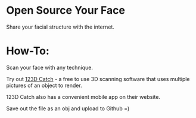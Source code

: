
# Open Source Your Face

Share your facial structure with the internet. 


# How-To:

Scan your face with any technique. 

Try out [123D Catch](http://www.123dapp.com/catch) - a free to use 3D scanning software that uses multiple pictures of an object to render. 

123D Catch also has a convenient mobile app on their website.

Save out the file as an obj and upload to Github =)